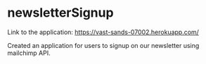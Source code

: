 # newsletterSignup

Link to the application: https://vast-sands-07002.herokuapp.com/

Created an application for users to signup on our newsletter using mailchimp API.
